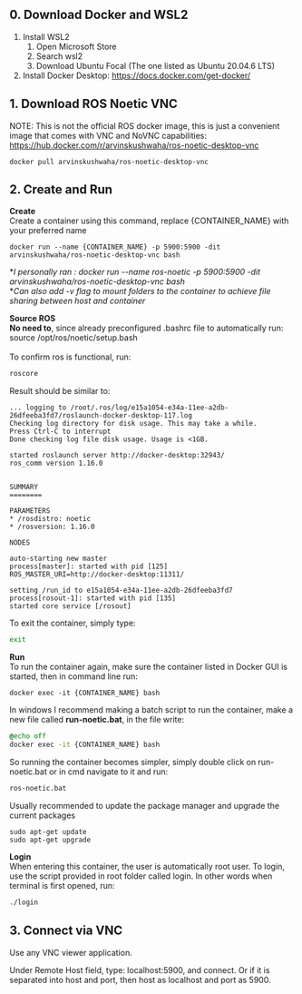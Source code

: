 ## 0. Download Docker and WSL2
1. Install WSL2
    1. Open Microsoft Store
    2. Search wsl2
    3. Download Ubuntu Focal (The one listed as Ubuntu 20.04.6 LTS)
2. Install Docker Desktop: https://docs.docker.com/get-docker/

## 1. Download ROS Noetic VNC
NOTE: This is not the official ROS docker image, this is just a convenient image that comes with VNC and NoVNC capabilities: https://hub.docker.com/r/arvinskushwaha/ros-noetic-desktop-vnc
```
docker pull arvinskushwaha/ros-noetic-desktop-vnc
```

## 2. Create and Run
**Create**<br>
Create a container using this command, replace {CONTAINER_NAME} with your preferred name
```
docker run --name {CONTAINER_NAME} -p 5900:5900 -dit arvinskushwaha/ros-noetic-desktop-vnc bash
```
**I personally ran : docker run --name ros-noetic -p 5900:5900 -dit arvinskushwaha/ros-noetic-desktop-vnc bash* <br>
**Can also add -v flag to mount folders to the container to achieve file sharing between host and container*



**Source ROS**<br>
**No need to**, since already preconfigured .bashrc file to automatically run: source /opt/ros/noetic/setup.bash<br><br>
To confirm ros is functional, run:
```bash
roscore
```
Result should be similar to:
```
... logging to /root/.ros/log/e15a1054-e34a-11ee-a2db-26dfeeba3fd7/roslaunch-docker-desktop-117.log
Checking log directory for disk usage. This may take a while.
Press Ctrl-C to interrupt
Done checking log file disk usage. Usage is <1GB.

started roslaunch server http://docker-desktop:32943/
ros_comm version 1.16.0


SUMMARY
========

PARAMETERS
* /rosdistro: noetic
* /rosversion: 1.16.0

NODES

auto-starting new master
process[master]: started with pid [125]
ROS_MASTER_URI=http://docker-desktop:11311/

setting /run_id to e15a1054-e34a-11ee-a2db-26dfeeba3fd7
process[rosout-1]: started with pid [135]
started core service [/rosout]
```

To exit the container, simply type:
```bash
exit
```

**Run**<br>
To run the container again, make sure the container listed in Docker GUI is started, then in command line run:
```
docker exec -it {CONTAINER_NAME} bash
```
In windows I recommend making a batch script to run the container, make a new file called **run-noetic.bat**, in the file write:
```bat
@echo off
docker exec -it {CONTAINER_NAME} bash
```
So running the container becomes simpler, simply double click on run-noetic.bat or in cmd navigate to it and run:
```cmd
ros-noetic.bat
```
Usually recommended to update the package manager and upgrade the current packages
```
sudo apt-get update
sudo apt-get upgrade
```

**Login**<br>
When entering this container, the user is automatically root user. To login, use the script provided in root folder called login. In other words when terminal is first opened, run:
```bash
./login
```

## 3. Connect via VNC
Use any VNC viewer application.

Under Remote Host field, type: localhost:5900, and connect.
Or if it is separated into host and port, then host as localhost and port as 5900.


